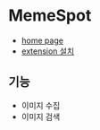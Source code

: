 # MemeSpot
- [home page](http://memespot.github.io/)
- [extension 설치](https://chrome.google.com/webstore/detail/memespot/cdmpbnjigpdbbmdbhagpdolgfodijblb)

## 기능
- 이미지 수집
- 이미지 검색
